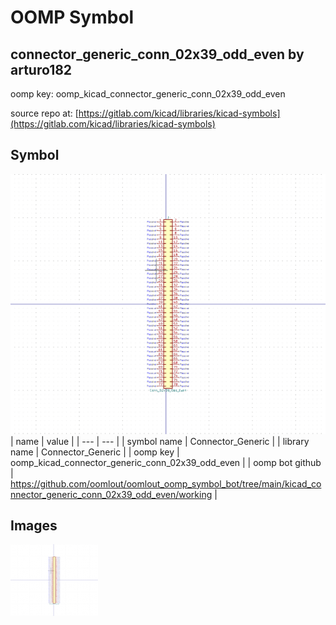 # OOMP Symbol  
## connector_generic_conn_02x39_odd_even  by arturo182  
  
oomp key: oomp_kicad_connector_generic_conn_02x39_odd_even  
  
source repo at: [https://gitlab.com/kicad/libraries/kicad-symbols](https://gitlab.com/kicad/libraries/kicad-symbols)  
## Symbol  
  
[![working.png](working_600.png)](working.png)  
| name | value | 
| --- | --- | 
| symbol name | Connector_Generic | 
| library name | Connector_Generic | 
| oomp key | oomp_kicad_connector_generic_conn_02x39_odd_even | 
| oomp bot github | https://github.com/oomlout/oomlout_oomp_symbol_bot/tree/main/kicad_connector_generic_conn_02x39_odd_even/working | 
## Images  
  
[![working.png](working_140.png)](working.png)  
